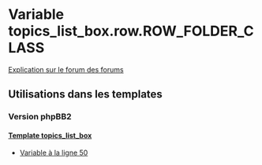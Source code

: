 # Variable topics_list_box.row.ROW_FOLDER_CLASS
[Explication sur le forum des forums](http://forum.forumactif.com/t294113-listing-des-variables#topics_list_box.row.ROW_FOLDER_CLASS)

## Utilisations dans les templates

### Version phpBB2

#### [Template topics_list_box](subsilver/topics_list_box.md)
* [Variable à la ligne 50](../subsilver/topics_list_box.tpl#L50)
